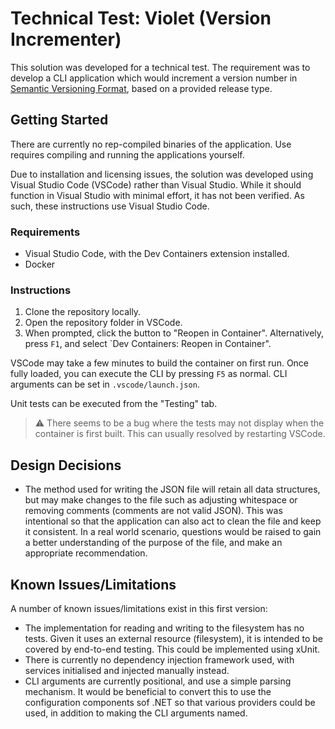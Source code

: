 # Technical Test: Violet (Version Incrementer)

This solution was developed for a technical test. The requirement was to develop a CLI application which would increment a version number in [Semantic Versioning Format](https://semver.org/), based on a provided release type.

## Getting Started

There are currently no rep-compiled binaries of the application. Use requires compiling and running the applications yourself.

Due to installation and licensing issues, the solution was developed using Visual Studio Code (VSCode) rather than Visual Studio. While it should function in Visual Studio with minimal effort, it has not been verified. As such, these instructions use Visual Studio Code.

### Requirements

- Visual Studio Code, with the Dev Containers extension installed.
- Docker

### Instructions

1. Clone the repository locally.
2. Open the repository folder in VSCode.
3. When prompted, click the button to "Reopen in Container". Alternatively, press `F1`, and select `Dev Containers: Reopen in Container".

VSCode may take a few minutes to build the container on first run. Once fully loaded, you can execute the CLI by pressing `F5` as normal. CLI arguments can be set in `.vscode/launch.json`.

Unit tests can be executed from the "Testing" tab.

> :warning: There seems to be a bug where the tests may not display when the container is first built. This can usually resolved by restarting VSCode.

## Design Decisions

- The method used for writing the JSON file will retain all data structures, but may make changes to the file such as adjusting whitespace or removing comments (comments are not valid JSON). This was intentional so that the application can also act to clean the file and keep it consistent. In a real world scenario, questions would be raised to gain a better understanding of the purpose of the file, and make an appropriate recommendation.

## Known Issues/Limitations

A number of known issues/limitations exist in this first version:

- The implementation for reading and writing to the filesystem has no tests. Given it uses an external resource (filesystem), it is intended to be covered by end-to-end testing. This could be implemented using xUnit.
- There is currently no dependency injection framework used, with services initialised and injected manually instead.
- CLI arguments are currently positional, and use a simple parsing mechanism. It would be beneficial to convert this to use the configuration components sof .NET so that various providers could be used, in addition to making the CLI arguments named.
